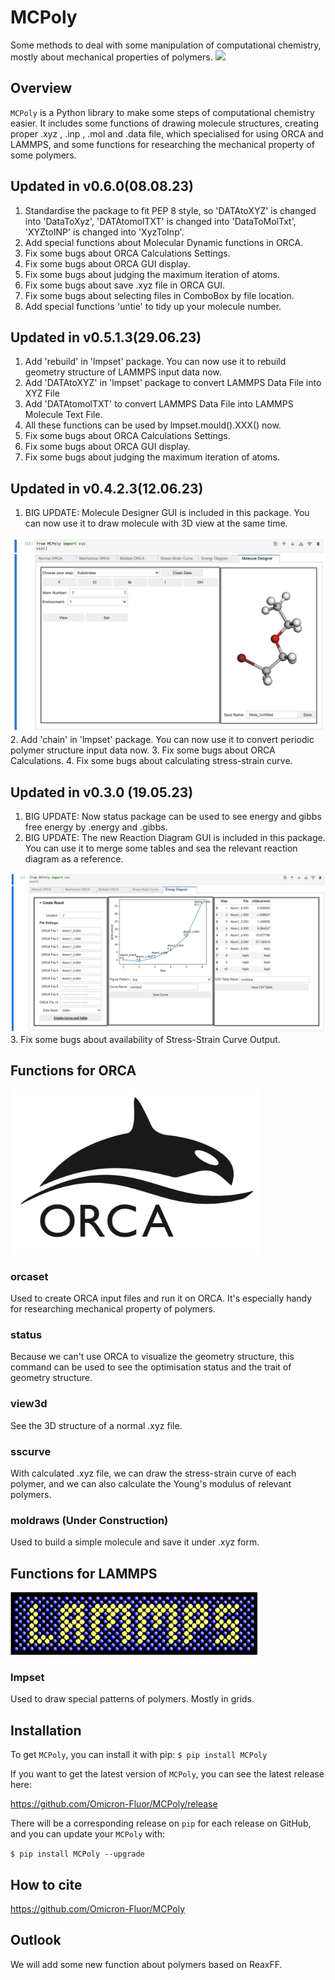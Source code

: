 # MCPoly
Some methods to deal with some manipulation of computational chemistry, mostly about mechanical properties of polymers.
![](./reference/function.png)

## Overview
`MCPoly` is a Python library to make some steps of computational chemistry easier. It includes some functions of drawing molecule structures, creating proper .xyz , .inp , .mol and .data file, which specialised for using ORCA and LAMMPS, and some functions for researching the mechanical property of some polymers.

## Updated in v0.6.0(08.08.23)
1. Standardise the package to fit PEP 8 style, so 'DATAtoXYZ' is changed into 'DataToXyz', 'DATAtomolTXT' is changed into 'DataToMolTxt', 'XYZtoINP' is changed into 'XyzToInp'.
2. Add special functions about Molecular Dynamic functions in ORCA.
3. Fix some bugs about ORCA Calculations Settings.
4. Fix some bugs about ORCA GUI display.
5. Fix some bugs about judging the maximum iteration of atoms.
6. Fix some bugs about save .xyz file in ORCA GUI.
7. Fix some bugs about selecting files in ComboBox by file location.
8. Add special functions 'untie' to tidy up your molecule number.

## Updated in v0.5.1.3(29.06.23)
1. Add 'rebuild' in 'lmpset' package. You can now use it to rebuild geometry structure of LAMMPS input data now.
2. Add 'DATAtoXYZ' in 'lmpset' package to convert LAMMPS Data File into XYZ File
3. Add 'DATAtomolTXT' to convert LAMMPS Data File into LAMMPS Molecule Text File.
4. All these functions can be used by lmpset.mould().XXX() now.
5. Fix some bugs about ORCA Calculations Settings.
6. Fix some bugs about ORCA GUI display.
7. Fix some bugs about judging the maximum iteration of atoms.

## Updated in v0.4.2.3(12.06.23)
1. BIG UPDATE: Molecule Designer GUI is included in this package. You can now use it to draw molecule with 3D view at the same time.
<img src="https://github.com/Omicron-Fluor/MCPoly/blob/main/reference/moldraw_gui.png">
2. Add 'chain' in 'lmpset' package. You can now use it to convert periodic polymer structure input data now.
3. Fix some bugs about ORCA Calculations.
4. Fix some bugs about calculating stress-strain curve.

## Updated in v0.3.0 (19.05.23)
1. BIG UPDATE: Now status package can be used to see energy and gibbs free energy by .energy and .gibbs.
2. BIG UPDATE: The new Reaction Diagram GUI is included in this package. You can use it to merge some tables and sea the relevant reaction diagram as a reference.
<img src="https://github.com/Omicron-Fluor/MCPoly/blob/main/reference/status_gui.png">
3. Fix some bugs about availability of Stress-Strain Curve Output.

## Functions for ORCA
<img src="https://github.com/Omicron-Fluor/MCPoly/blob/main/reference/ORCA.png" width="400" height="263" >

### orcaset
Used to create ORCA input files and run it on ORCA. It's especially handy for researching mechanical property of polymers.

### status
Because we can't use ORCA to visualize the geometry structure, this command can be used to see the optimisation status and the trait of geometry structure.

### view3d
See the 3D structure of a normal .xyz file.

### sscurve
With calculated .xyz file, we can draw the stress-strain curve of each polymer, and we can also calculate the Young's modulus of relevant polymers.

### moldraws (Under Construction)
Used to build a simple molecule and save it under .xyz form.

## Functions for LAMMPS
<img src="https://github.com/Omicron-Fluor/MCPoly/blob/main/reference/LAMMPS.png" width="395" height="100" >

### lmpset
Used to draw special patterns of polymers. Mostly in grids.

## Installation
To get `MCPoly`, you can install it with pip:
    `$ pip install MCPoly`

If you want to get the latest version of `MCPoly`, you can see the latest release here:

<https://github.com/Omicron-Fluor/MCPoly/release> 

There will be a corresponding release on `pip` for each release on GitHub, and you can update your `MCPoly` with:

`$ pip install MCPoly --upgrade`

## How to cite
<https://github.com/Omicron-Fluor/MCPoly>

## Outlook
We will add some new function about polymers based on ReaxFF.
